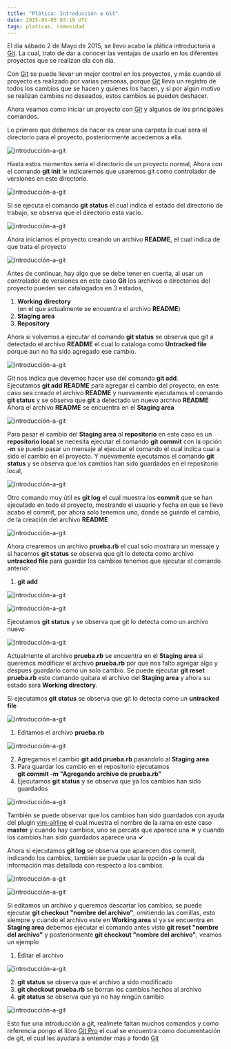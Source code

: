```yaml
---
title: "Plática: Introducción a Git"
date: 2015-05-05 03:19 UTC
tags: platicas, comunidad
---
```


El día sábado 2  de Mayo de 2015, se llevo acabo la plática introductoria a [Git](http://git-scm.com/).
La cual, trato de dar a conocer las ventajas de usarlo en los diferentes proyectos que se realizan día con día.

Con [Git](http://git-scm.com/) se puede llevar un mejor control en los proyectos, y más cuando el proyecto es realizado por varias
personas, porque [Git](http://git-scm.com/) lleva un registro de todos los cambios que se hacen y quienes los hacen, y si por algún motivo se realizan cambios no deseados, estos cambios se pueden deshacer.

Ahora veamos como iniciar un proyecto con [Git](http://git-scm.com/) y algunos de los principales comandos.

Lo primero que debemos de hacer es crear una carpeta la cual sera el directorio para el proyecto,
posteriormente accedemos a ella.

![introducción-a-git](/images/pig2015/crear-directorio.png)   

Hasta estos momentos seria el directorio de un proyecto normal, Ahora con el comando **git init** le indicaremos que 
usaremos git como controlador de versiones en este directorio.

![introducción-a-git](/images/pig2015/git-init.png)   

Si se ejecuta el comando **git status** el cual indica el estado del directorio de trabajo, se observa que el directorio esta vacío.

![introducción-a-git](/images/pig2015/git-status.png)   

Ahora iniciamos el proyecto creando  un archivo **README**, el cual indica de que trata el proyecto

![introducción-a-git](/images/pig2015/archivo-readme.png)   

Antes de continuar, hay algo que se debe tener en cuenta, al usar un controlador de versiones en este caso **Git** los archivos o directorios del proyecto
pueden ser catalogados en 3 estados,

1. **Working directory**  
    (en el que actualmente se encuentra el archivo **README**)
2. **Staging area**
3. **Repository**

Ahora si volvemos a ejecutar el comando **git status** se observa que git a detectado el archivo **README** el cual lo cataloga como **Untracked file**
porque aun no ha sido agregado ese cambio.

![introducción-a-git](/images/pig2015/git-status2.png)   

Git nos indica que devemos hacer uso del comando **git add**.  
Ejecutamos **git add README** para agregar el cambio del proyecto, en este caso sea creado el archivo **README**
y nuevamente ejecutamos el comando **git status** y se observa que **git** a detectado un nuevo archivo **README**
Ahora el archivo **README** se encuentra en el **Staging area** 

![introducción-a-git](/images/pig2015/git-add-readme.png)

Para pasar el cambio del **Staging area** al **repositorio** en este caso es un **repositorio local**
se necesita ejecutar el comando **git commit** con la opción **-m** se puede pasar un mensaje al ejecutar el comando el cual indica
cual a sido el cambio en el proyecto.
Y nuevamente ejecutamos el comando **git status** y se observa que los cambios han sido guardados en el repositorio local,  

![introducción-a-git](/images/pig2015/git-commit.png)

Otro comando muy útil es **git log** el cual muestra los **commit** que se han ejecutado en todo el proyecto, mostrando el usuario y fecha en que se llevo acabo el commit, por ahora solo tenemos uno, donde se guardo el cambio, de la creación del archivo **README**

![introducción-a-git](/images/pig2015/git-log.png)

Ahora crearemos un archivo **prueba.rb** el cual solo mostrara un mensaje
y si hacemos **git status** se observa que git lo detecta como archivo **untracked file** 
para guardar los cambios tenemos que ejecutar el comando anterior  

1. **git add**

![introducción-a-git](/images/pig2015/archivo-prueba.png)  


![introducción-a-git](/images/pig2015/git-add-prueba.png)

Ejecutamos **git status** y se observa que git lo detecta como un archivo nuevo

![introducción-a-git](/images/pig2015/git-status3.png)


Actualmente el archivo **prueba.rb** se encuentra en el **Staging area** si queremos modificar el archivo **prueba.rb** por que nos falto agregar algo
y despues guardarlo como un solo cambio. Se puede ejecutar **git reset prueba.rb** este comando quitara el archivo del **Staging area** y ahora su estado sera  **Working directory**.  

Si ejecutamos **git status** se observa que git lo detecta como un **untracked file** 

![introducción-a-git](/images/pig2015/git-reset-prueba.png)


1. Editamos el archivo **prueba.rb**  

![introducción-a-git](/images/pig2015/editando-prueba.png)  

2. Agregamos el cambio **git add prueba.rb** pasandolo al **Staging area**
3. Para guardar los cambio en el repositorio ejecutamos  
    **git commit -m "Agregando archivo de prueba.rb"**
4. Ejecutamos **git status** y se observa que ya los cambios han sido guardados   


![introducción-a-git](/images/pig2015/git-commit-prueba.png)

También se puede observar que los cambios han sido guardados con ayuda del plugin [vim-airline](https://github.com/bling/vim-airline) 
el cual muestra el nombre de la rama en este caso **master** y cuando hay cambios, uno se percata que aparece una **✗** y cuando los cambios han sido guardados aparece una **✓**

Ahora si ejecutamos **git log** se observa que aparecen dos commit, indicando los cambios, también se puede usar la opción **-p** la cual
da información más detallada con respecto a los cambios.

![introducción-a-git](/images/pig2015/git-log-p.png)  


![introducción-a-git](/images/pig2015/git-log-p2.png)  

Si editamos un archivo y queremos descartar los cambios, se puede ejecutar **git checkout "nombre del archivo"**, omitiendo las comillas, 
esto siempre y cuando el archivo este en **Working area** si ya se encuentra en **Staging area** debemos ejecutar el comando antes visto
**git reset "nombre del archivo"** y posteriormente **git checkout "nombre del archivo"**, veamos un ejemplo  

1. Editar el archivo  

![introducción-a-git](/images/pig2015/editando-prueba2.png)   

2. **git status** se observa que el archivo a sido modificado
3. **git checkout prueba.rb** se borran los cambios hechos al archivo
4. **git status** se observa que ya no hay ningún cambio  

![introducción-a-git](/images/pig2015/git-checkout-prueba.png)  

Esto fue una introducción a git, realmete faltan muchos comandos y como referencia pongo el libro [Git Pro](http://git-scm.com/book/en/v2) el cual se encuentra como documentación de git, el cual les ayudara a entender más a fondo  [Git](http://git-scm.com/)

